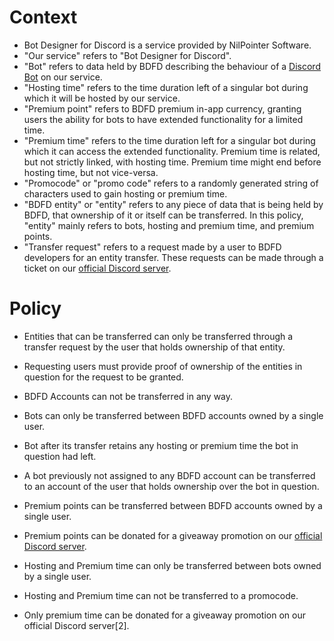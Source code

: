 # Context

- Bot Designer for Discord is a service provided by NilPointer Software.
- "Our service" refers to "Bot Designer for Discord".
- "Bot" refers to data held by BDFD describing the behaviour of a [Discord Bot](https://discord.com/developers/docs) on our service.
- "Hosting time" refers to the time duration left of a singular bot during which it will be hosted by our service.
- "Premium point" refers to BDFD premium in-app currency, granting users the ability for bots to have extended functionality for a limited time.
- "Premium time" refers to the time duration left for a singular bot during which it can access the extended functionality.
  Premium time is related, but not strictly linked, with hosting time. Premium time might end before hosting time, but not vice-versa.
- "Promocode" or "promo code" refers to a randomly generated string of characters used to gain hosting or premium time.
- "BDFD entity" or "entity" refers to any piece of data that is being held by BDFD, that ownership of it or itself can be transferred.
  In this policy, "entity" mainly refers to bots, hosting and premium time, and premium points.
- "Transfer request" refers to a request made by a user to BDFD developers for an entity transfer.
  These requests can be made through a ticket on our [official Discord server](https://discord.gg/botdesigner).

# Policy

- Entities that can be transferred can only be transferred through a transfer request by the user that holds ownership of that entity.
- Requesting users must provide proof of ownership of the entities in question for the request to be granted.
- BDFD Accounts can not be transferred in any way.

- Bots can only be transferred between BDFD accounts owned by a single user.
- Bot after its transfer retains any hosting or premium time the bot in question had left.
- A bot previously not assigned to any BDFD account can be transferred to an account of the user that holds ownership over the bot in question.

- Premium points can be transferred between BDFD accounts owned by a single user.
- Premium points can be donated for a giveaway promotion on our [official Discord server](https://discord.gg/botdesigner).

- Hosting and Premium time can only be transferred between bots owned by a single user.
- Hosting and Premium time can not be transferred to a promocode.
- Only premium time can be donated for a giveaway promotion on our official Discord server[2].
